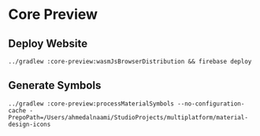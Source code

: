 # Core Preview

## Deploy Website

```shell
../gradlew :core-preview:wasmJsBrowserDistribution && firebase deploy
```

## Generate Symbols

```shell
../gradlew :core-preview:processMaterialSymbols --no-configuration-cache -PrepoPath=/Users/ahmedalnaami/StudioProjects/multiplatform/material-design-icons
```